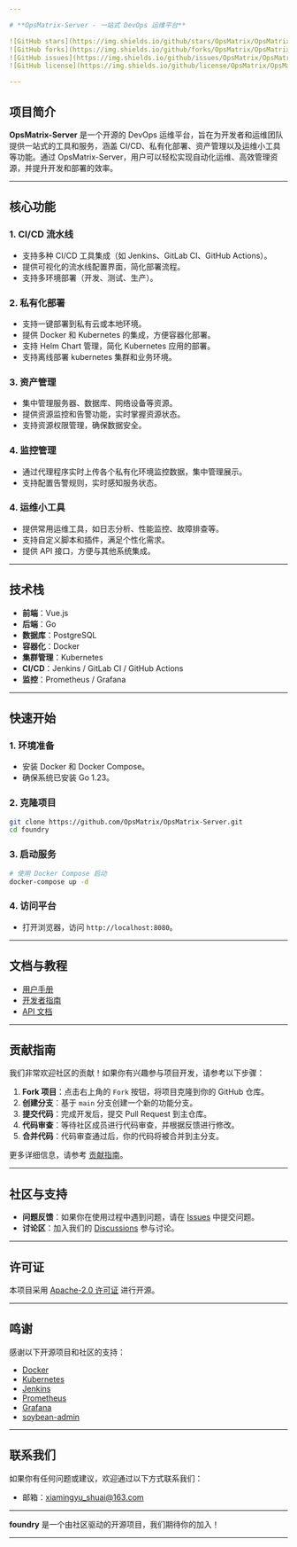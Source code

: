 ```yaml
---

# **OpsMatrix-Server - 一站式 DevOps 运维平台**

![GitHub stars](https://img.shields.io/github/stars/OpsMatrix/OpsMatrix-Server?style=social)
![GitHub forks](https://img.shields.io/github/forks/OpsMatrix/OpsMatrix-Server?style=social)
![GitHub issues](https://img.shields.io/github/issues/OpsMatrix/OpsMatrix-Server)
![GitHub license](https://img.shields.io/github/license/OpsMatrix/OpsMatrix-Server)

---
```


## **项目简介**

**OpsMatrix-Server** 是一个开源的 DevOps 运维平台，旨在为开发者和运维团队提供一站式的工具和服务，涵盖 CI/CD、私有化部署、资产管理以及运维小工具等功能。通过 OpsMatrix-Server，用户可以轻松实现自动化运维、高效管理资源，并提升开发和部署的效率。

---

## **核心功能**

### 1. **CI/CD 流水线**
- 支持多种 CI/CD 工具集成（如 Jenkins、GitLab CI、GitHub Actions）。
- 提供可视化的流水线配置界面，简化部署流程。
- 支持多环境部署（开发、测试、生产）。

### 2. **私有化部署**
- 支持一键部署到私有云或本地环境。
- 提供 Docker 和 Kubernetes 的集成，方便容器化部署。
- 支持 Helm Chart 管理，简化 Kubernetes 应用的部署。
- 支持离线部署 kubernetes 集群和业务环境。

### 3. **资产管理**
- 集中管理服务器、数据库、网络设备等资源。
- 提供资源监控和告警功能，实时掌握资源状态。
- 支持资源权限管理，确保数据安全。

### 4. **监控管理**
- 通过代理程序实时上传各个私有化环境监控数据，集中管理展示。
- 支持配置告警规则，实时感知服务状态。


### 4. **运维小工具**
- 提供常用运维工具，如日志分析、性能监控、故障排查等。
- 支持自定义脚本和插件，满足个性化需求。
- 提供 API 接口，方便与其他系统集成。

---

## **技术栈**

- **前端**：Vue.js
- **后端**：Go
- **数据库**：PostgreSQL
- **容器化**：Docker
- **集群管理**：Kubernetes
- **CI/CD**：Jenkins / GitLab CI / GitHub Actions
- **监控**：Prometheus / Grafana

---

## **快速开始**

### **1. 环境准备**
- 安装 Docker 和 Docker Compose。
- 确保系统已安装 Go 1.23。

### **2. 克隆项目**
```bash
git clone https://github.com/OpsMatrix/OpsMatrix-Server.git
cd foundry
```

### **3. 启动服务**
```bash
# 使用 Docker Compose 启动
docker-compose up -d
```

### **4. 访问平台**
- 打开浏览器，访问 `http://localhost:8080`。

---

## **文档与教程**

- [用户手册](docs/user-guide.md)
- [开发者指南](docs/developer-guide.md)
- [API 文档](docs/api.md)

---

## **贡献指南**

我们非常欢迎社区的贡献！如果你有兴趣参与项目开发，请参考以下步骤：

1. **Fork 项目**：点击右上角的 `Fork` 按钮，将项目克隆到你的 GitHub 仓库。
2. **创建分支**：基于 `main` 分支创建一个新的功能分支。
3. **提交代码**：完成开发后，提交 Pull Request 到主仓库。
4. **代码审查**：等待社区成员进行代码审查，并根据反馈进行修改。
5. **合并代码**：代码审查通过后，你的代码将被合并到主分支。

更多详细信息，请参考 [贡献指南](CONTRIBUTING.md)。

---

## **社区与支持**

- **问题反馈**：如果你在使用过程中遇到问题，请在 [Issues](https://github.com/OpsMatrix/OpsMatrix-Server/issues) 中提交问题。
- **讨论区**：加入我们的 [Discussions](https://github.com/OpsMatrix/OpsMatrix-Server/discussions) 参与讨论。

---

## **许可证**

本项目采用 [Apache-2.0 许可证](https://img.shields.io/github/license/OpsMatrix/OpsMatrix-Server) 进行开源。

---

## **鸣谢**

感谢以下开源项目和社区的支持：
- [Docker](https://www.docker.com/)
- [Kubernetes](https://kubernetes.io/)
- [Jenkins](https://www.jenkins.io/)
- [Prometheus](https://prometheus.io/)
- [Grafana](https://grafana.com/)
- [soybean-admin](https://github.com/soybeanjs/soybean-admin)
---

## **联系我们**

如果你有任何问题或建议，欢迎通过以下方式联系我们：
- 邮箱：[xiamingyu_shuai@163.com](xiamingyu_shuai@163.com)

---

**foundry** 是一个由社区驱动的开源项目，我们期待你的加入！

---
